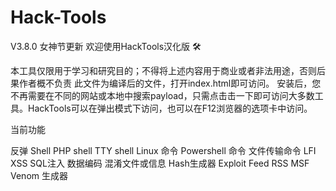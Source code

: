 # Hack-Tools




V3.8.0 女神节更新
欢迎使用HackTools汉化版 🛠


本工具仅限用于学习和研究目的；不得将上述内容用于商业或者非法用途，否则后果作者概不负责
此文件为编译后的文件，打开index.html即可访问。
安装后，您不再需要在不同的网站或本地中搜索payload，只需点击击一下即可访问大多数工具。HackTools可以在弹出模式下访问，也可以在F12浏览器的选项卡中访问。

当前功能

反弹 Shell
PHP  shell
TTY  shell
Linux 命令
Powershell 命令
文件传输命令
LFI
XSS
SQL注入
数据编码
混淆文件或信息
Hash生成器
Exploit Feed RSS
MSF Venom 生成器
